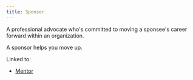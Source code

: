 ```yaml
---
title: Sponsor
---
```

A professional advocate who's committed to moving a sponsee's career forward within an organization. 

A sponsor helps you move up.

Linked to:
- [Mentor](danielesalvatore/data-analysts/prepare/mentor.md)